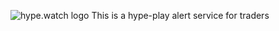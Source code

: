 ![hype.watch logo](https://raw.githubusercontent.com/marshingjay/hype.watch/master/hype_watch_logo.PNG)
This is a hype-play alert service for traders
